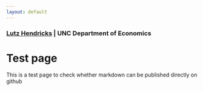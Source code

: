 ```yaml
--- 
layout: default 
---
```


### [Lutz Hendricks](lhendricks.org) | UNC Department of Economics

# Test page

This is a test page to check whether markdown can be published directly on github